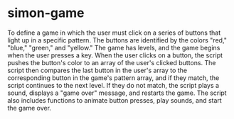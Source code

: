 # simon-game

To define a game in which the user must click on a series of buttons that light up in a specific pattern. The buttons are identified by the colors "red," "blue," "green," and "yellow." The game has levels, and the game begins when the user presses a key. When the user clicks on a button, the script pushes the button's color to an array of the user's clicked buttons. The script then compares the last button in the user's array to the corresponding button in the game's pattern array, and if they match, the script continues to the next level. If they do not match, the script plays a sound, displays a "game over" message, and restarts the game. The script also includes functions to animate button presses, play sounds, and start the game over.
